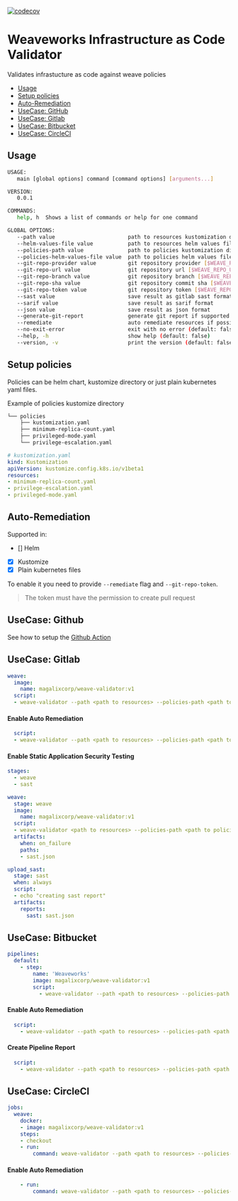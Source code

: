 [![codecov](https://codecov.io/gh/MagalixTechnologies/weave-iac-validator/branch/main/graph/badge.svg?token=T2PlPCEuvG)](https://codecov.io/gh/MagalixTechnologies/weave-iac-validator)

# Weaveworks Infrastructure as Code Validator

Validates infrastucture as code against weave policies


- [Usage](#usage)
- [Setup policies](#setup-policies)
- [Auto-Remediation](#auto-remediation)
- [UseCase: GitHub](#usecase-github)
- [UseCase: Gitlab ](#usecase-gitlab)
- [UseCase: Bitbucket](#usecase-bitbucket)
- [UseCase: CircleCI](#usecase-circleci)

## Usage
```bash
USAGE:
   main [global options] command [command options] [arguments...]

VERSION:
   0.0.1

COMMANDS:
   help, h  Shows a list of commands or help for one command

GLOBAL OPTIONS:
   --path value                       path to resources kustomization directory
   --helm-values-file value           path to resources helm values file
   --policies-path value              path to policies kustomization directory
   --policies-helm-values-file value  path to policies helm values file
   --git-repo-provider value          git repository provider [$WEAVE_REPO_PROVIDER]
   --git-repo-url value               git repository url [$WEAVE_REPO_URL]
   --git-repo-branch value            git repository branch [$WEAVE_REPO_BRANCH]
   --git-repo-sha value               git repository commit sha [$WEAVE_REPO_SHA]
   --git-repo-token value             git repository token [$WEAVE_REPO_TOKEN]
   --sast value                       save result as gitlab sast format
   --sarif value                      save result as sarif format
   --json value                       save result as json format
   --generate-git-report              generate git report if supported (default: false) [$WEAVE_GENERATE_GIT_PROVIDER_REPORT]
   --remediate                        auto remediate resources if possible (default: false)
   --no-exit-error                    exit with no error (default: false)
   --help, -h                         show help (default: false)
   --version, -v                      print the version (default: false)
```

## Setup policies
Policies can be helm chart, kustomize directory or just plain kubernetes yaml files.

Example of policies kustomize directory
```bash
└── policies
    ├── kustomization.yaml
    ├── minimum-replica-count.yaml
    ├── privileged-mode.yaml
    └── privilege-escalation.yaml
```

```yaml
# kustomization.yaml
kind: Kustomization
apiVersion: kustomize.config.k8s.io/v1beta1
resources:
- minimum-replica-count.yaml
- privilege-escalation.yaml
- privileged-mode.yaml
```

## Auto-Remediation

Supported in:
- [] Helm
- [x] Kustomize
- [x] Plain kubernetes files

To enable it you need to provide ```--remediate``` flag and ```--git-repo-token```.

>  The token must have the permission to create pull request

## UseCase: Github 
See how to setup the [Github Action](https://github.com/weaveworks/weave-action)

## UseCase: Gitlab 

```yaml
weave:
  image:
    name: magalixcorp/weave-validator:v1
  script:
  - weave-validator --path <path to resources> --policies-path <path to policies>
```

#### Enable Auto Remediation

```yaml
  script:
  - weave-validator --path <path to resources> --policies-path <path to policies> --git-repo-token $GITLAB_TOKEN --remediate
```

#### Enable Static Application Security Testing

```yaml
stages:
  - weave
  - sast

weave:
  stage: weave
  image:
    name: magalixcorp/weave-validator:v1
  script:
  - weave-validator <path to resources> --policies-path <path to policies> --sast sast.json
  artifacts:
    when: on_failure
    paths:
    - sast.json

upload_sast:
  stage: sast
  when: always
  script:
  - echo "creating sast report" 
  artifacts:
    reports:
      sast: sast.json
```


## UseCase: Bitbucket 

```yaml
pipelines:
  default:
    - step:
        name: 'Weaveworks'
        image: magalixcorp/weave-validator:v1
        script:
          - weave-validator --path <path to resources> --policies-path <path to policies>
```
#### Enable Auto Remediation

```yaml
  script:
    - weave-validator --path <path to resources> --policies-path <path to policies> --git-repo-token $TOKEN --remediate
```

#### Create Pipeline Report

```yaml
  script:
    - weave-validator --path <path to resources> --policies-path <path to policies> --git-repo-token $TOKEN -generate-git-report
```


## UseCase: CircleCI 

```yaml
jobs:
  weave:
    docker:
    - image: magalixcorp/weave-validator:v1
    steps:
    - checkout
    - run:
        command: weave-validator --path <path to resources> --policies-path <path to policies>
```

#### Enable Auto Remediation

```yaml
    - run:
        command: weave-validator --path <path to resources> --policies-path <path to policies> --git-repo-token ${GITHUB_TOKEN} --remediate
```
